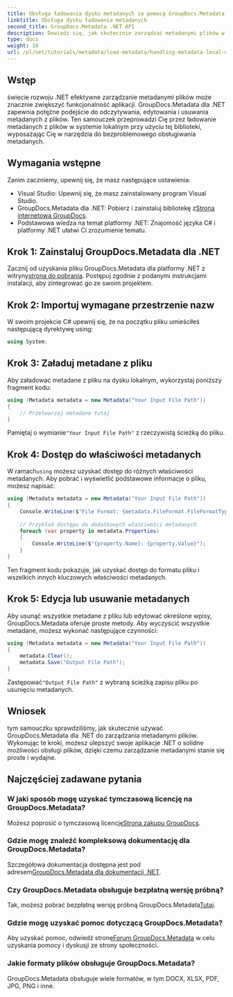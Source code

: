 ```yaml
---
title: Obsługa ładowania dysku metadanych za pomocą GroupDocs.Metadata w .NET
linktitle: Obsługa dysku ładowania metadanych
second_title: GroupDocs.Metadata .NET API
description: Dowiedz się, jak skutecznie zarządzać metadanymi plików w aplikacjach .NET za pomocą GroupDocs.Metadata. Ten kompleksowy przewodnik przeprowadzi Cię przez proces instalacji, uzyskując dostęp do właściwości metadanych.
type: docs
weight: 10
url: /pl/net/tutorials/metadata/load-metadata/handling-metadata-local-disk/
---
```

## Wstęp

świecie rozwoju .NET efektywne zarządzanie metadanymi plików może znacznie zwiększyć funkcjonalność aplikacji. GroupDocs.Metadata dla .NET zapewnia potężne podejście do odczytywania, edytowania i usuwania metadanych z plików. Ten samouczek przeprowadzi Cię przez ładowanie metadanych z plików w systemie lokalnym przy użyciu tej biblioteki, wyposażając Cię w narzędzia do bezproblemowego obsługiwania metadanych.

## Wymagania wstępne

Zanim zaczniemy, upewnij się, że masz następujące ustawienia:

- Visual Studio: Upewnij się, że masz zainstalowany program Visual Studio.
-  GroupDocs.Metadata dla .NET: Pobierz i zainstaluj bibliotekę z[Strona internetowa GroupDocs](https://releases.groupdocs.com/metadata/net/).
- Podstawowa wiedza na temat platformy .NET: Znajomość języka C# i platformy .NET ułatwi Ci zrozumienie tematu.

## Krok 1: Zainstaluj GroupDocs.Metadata dla .NET

 Zacznij od uzyskania pliku GroupDocs.Metadata dla platformy .NET z witryny[strona do pobrania](https://releases.groupdocs.com/metadata/net/). Postępuj zgodnie z podanymi instrukcjami instalacji, aby zintegrować go ze swoim projektem.

## Krok 2: Importuj wymagane przestrzenie nazw

W swoim projekcie C# upewnij się, że na początku pliku umieściłeś następującą dyrektywę using:

```csharp
using System;
```

## Krok 3: Załaduj metadane z pliku

Aby załadować metadane z pliku na dysku lokalnym, wykorzystaj poniższy fragment kodu:

```csharp
using (Metadata metadata = new Metadata("Your Input File Path"))
{
    // Przetwarzaj metadane tutaj
}
```

 Pamiętaj o wymianie`"Your Input File Path"` z rzeczywistą ścieżką do pliku.

## Krok 4: Dostęp do właściwości metadanych

 W ramach`using` możesz uzyskać dostęp do różnych właściwości metadanych. Aby pobrać i wyświetlić podstawowe informacje o pliku, możesz napisać:

```csharp
using (Metadata metadata = new Metadata("Your Input File Path"))
{
    Console.WriteLine($"File Format: {metadata.FileFormat.FileFormatType}");
    
    // Przykład dostępu do dodatkowych właściwości metadanych
    foreach (var property in metadata.Properties)
    {
        Console.WriteLine($"{property.Name}: {property.Value}");
    }
}
```

Ten fragment kodu pokazuje, jak uzyskać dostęp do formatu pliku i wszelkich innych kluczowych właściwości metadanych. 

## Krok 5: Edycja lub usuwanie metadanych

Aby usunąć wszystkie metadane z pliku lub edytować określone wpisy, GroupDocs.Metadata oferuje proste metody. Aby wyczyścić wszystkie metadane, możesz wykonać następujące czynności:

```csharp
using (Metadata metadata = new Metadata("Your Input File Path"))
{
    metadata.Clear();
    metadata.Save("Output File Path");
}
```

 Zastępować`"Output File Path"` z wybraną ścieżką zapisu pliku po usunięciu metadanych.

## Wniosek

tym samouczku sprawdziliśmy, jak skutecznie używać GroupDocs.Metadata dla .NET do zarządzania metadanymi plików. Wykonując te kroki, możesz ulepszyć swoje aplikacje .NET o solidne możliwości obsługi plików, dzięki czemu zarządzanie metadanymi stanie się proste i wydajne.

## Najczęściej zadawane pytania

### W jaki sposób mogę uzyskać tymczasową licencję na GroupDocs.Metadata?
 Możesz poprosić o tymczasową licencję[Strona zakupu GroupDocs](https://purchase.groupdocs.com/temporary-license/).

### Gdzie mogę znaleźć kompleksową dokumentację dla GroupDocs.Metadata?
 Szczegółowa dokumentacja dostępna jest pod adresem[GroupDocs.Metadata dla dokumentacji .NET](https://reference.groupdocs.com/metadata/net/).

### Czy GroupDocs.Metadata obsługuje bezpłatną wersję próbną?
 Tak, możesz pobrać bezpłatną wersję próbną GroupDocs.Metadata[Tutaj](https://releases.groupdocs.com/).

### Gdzie mogę uzyskać pomoc dotyczącą GroupDocs.Metadata?
 Aby uzyskać pomoc, odwiedź stronę[Forum GroupDocs.Metadata](https://forum.groupdocs.com/c/metadata/14) w celu uzyskania pomocy i dyskusji ze strony społeczności.

### Jakie formaty plików obsługuje GroupDocs.Metadata?
GroupDocs.Metadata obsługuje wiele formatów, w tym DOCX, XLSX, PDF, JPG, PNG i inne.